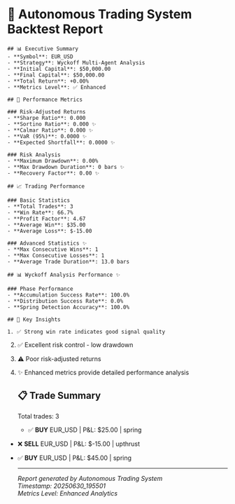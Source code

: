 # 🚀 Autonomous Trading System Backtest Report

    ## 📊 Executive Summary
    - **Symbol**: EUR_USD
    - **Strategy**: Wyckoff Multi-Agent Analysis  
    - **Initial Capital**: $50,000.00
    - **Final Capital**: $50,000.00
    - **Total Return**: +0.00%
    - **Metrics Level**: ✅ Enhanced

    ## 🎯 Performance Metrics

    ### Risk-Adjusted Returns
    - **Sharpe Ratio**: 0.000
    - **Sortino Ratio**: 0.000 ✨
    - **Calmar Ratio**: 0.000 ✨
    - **VaR (95%)**: 0.0000 ✨
    - **Expected Shortfall**: 0.0000 ✨
    
    ### Risk Analysis  
    - **Maximum Drawdown**: 0.00%
    - **Max Drawdown Duration**: 0 bars ✨
    - **Recovery Factor**: 0.00 ✨
    
    ## 📈 Trading Performance

    ### Basic Statistics
    - **Total Trades**: 3
    - **Win Rate**: 66.7%
    - **Profit Factor**: 4.67
    - **Average Win**: $35.00
    - **Average Loss**: $-15.00
    
    ### Advanced Statistics ✨
    - **Max Consecutive Wins**: 1
    - **Max Consecutive Losses**: 1
    - **Average Trade Duration**: 13.0 bars
    
    ## 📊 Wyckoff Analysis Performance ✨

    ### Phase Performance
    - **Accumulation Success Rate**: 100.0%
    - **Distribution Success Rate**: 0.0%
    - **Spring Detection Accuracy**: 100.0%
    
    ## 🎯 Key Insights

    1. ✅ Strong win rate indicates good signal quality
2. ✅ Excellent risk control - low drawdown
3. ⚠️ Poor risk-adjusted returns
4. ✨ Enhanced metrics provide detailed performance analysis

    ## 📋 Trade Summary

    Total trades: 3
    - ✅ **BUY** EUR_USD | P&L: $25.00 | spring

- ❌ **SELL** EUR_USD | P&L: $-15.00 | upthrust
- ✅ **BUY** EUR_USD | P&L: $45.00 | spring

    ---
    *Report generated by Autonomous Trading System*  
    *Timestamp: 20250630_195501*  
    *Metrics Level: Enhanced Analytics*
